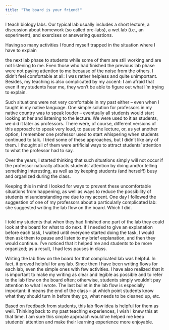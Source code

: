 ```yaml
---
title: "The board is your friend!"
---
```


I teach biology labs. Our typical lab usually includes a short lecture, a discussion about homework
(so called pre-labs), a wet lab (i.e., an experiment), and exercises or answering questions.
<!--more-->Having so many activities I found myself trapped in the situation where I have to explain
the next lab phase to students while some of them are still working and are not listening to me.
Even those who had finished the previous lab phase were not paying attention to me because of the
noise from the others. I didn’t feel comfortable at all: I was rather helpless and quite
unimportant. Besides, my teaching is also complicated by my accent: I am afraid that even if my
students hear me, they won’t be able to figure out what I’m trying to explain.

Such situations were not very comfortable in my past either – even when I taught in my native
language. One simple solution for professors in my native country was to speak louder – eventually
all students would start looking at her and listening to the lecture. We were used to it as
students, we did it later as professors. There were, of course, different versions of this approach:
to speak very loud, to pause the lecture, or, as yet another option, I remember one professor used
to start whispering when students continued to talk. I tried some of these approaches, but I didn’t
like any of them. I thought all of them were artificial ways to attract students’ attention to what
the professor had to say.

Over the years, I started thinking that such situations simply will not occur if the professor
naturally attracts students’ attention by doing and/or telling something interesting, as well as by
keeping students (and herself!) busy and organized during the class.

Keeping this in mind I looked for ways to prevent these uncomfortable situations from happening, as
well as ways to reduce the possibility of students misunderstanding me due to my accent. One day I
followed the suggestion of one of my professors about a particularly complicated lab: she suggested
writing the lab flow on the board. Which I did.

<img src="{{ '/assets/content/blog/board1.jpg' | relative_url }}" class="border-0 img-fluid mx-auto d-block" alt="">

I told my students that when they had finished one part of the lab they could look at the board for
what to do next. If I needed to give an explanation before each task, I waited until everyone
started doing the task, I would then ask them to pause and listen to my brief explanation, and then
they would continue. I’ve noticed that it helped me and students to be more organized; as a result,
I had less pauses in class.

Writing the lab flow on the board for that complicated lab was helpful. In fact, it proved helpful
for any lab. Since then I have been writing flows for each lab, even the simple ones with few
activities. I have also realized that it is important to make my writing as clear and legible as
possible and to refer to the lab flow on the board often; otherwise, students simply wouldn’t pay
attention to what I wrote. The last bullet in the lab flow is especially important: it means the end
of the class – at which point students know what they should turn in before they go, what needs to
be cleaned up, etc.

Based on feedback from students, this lab flow idea is helpful for them as well. Thinking back to my
past teaching experiences, I wish I knew this at that time. I am sure this simple approach would’ve
helped me keep students’ attention and make their learning experience more enjoyable.
